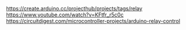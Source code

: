 https://create.arduino.cc/projecthub/projects/tags/relay
https://www.youtube.com/watch?v=KFtfr_r5c0c
https://circuitdigest.com/microcontroller-projects/arduino-relay-control
